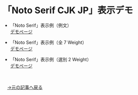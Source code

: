 # 「Noto Serif CJK JP」表示デモ

* 「Noto Serif」表示例（例文）<br>
<a href="https://tipsnote.github.io/webfont_notoserif/index.html">デモページ</a>

* 「Noto Serif」表示例（全 7 Weight）<br>
<a href="https://tipsnote.github.io/webfont_notoserif/webfont_sample_weight.html">デモページ</a>

* 「Noto Serif」表示例（選別 2 Weight）<br>
<a href="https://tipsnote.github.io/webfont_notoserif/webfont_sample_weight2.html">デモページ</a>
<br>
<br>
　<a href="#">→元の記事へ戻る</a>
